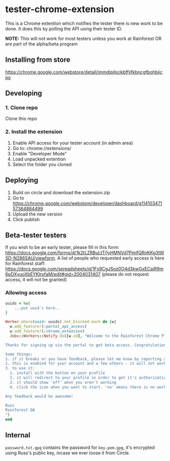 # tester-chrome-extension

This is a Chrome extention which notifies the tester there is new work to be done. It does this by polling the API using their tester ID.

**NOTE:** This will not work for most testers unless you work at Rainforest OR are part of the alpha/beta program 

## Installing from store

https://chrome.google.com/webstore/detail/immdjpjbcikbffjifkbncgfbohbjicpo


## Developing

### 1. Clone repo

Clone this repo

### 2. Install the extension

1. Enable API access for your tester account (in admin area)
2. Go to: chrome://extensions/
3. Enable "Developer Mode"
4. Load unpacked extention
5. Select the folder you cloned

## Deploying

1. Build on circle and download the extension.zip
2. Go to https://chrome.google.com/webstore/developer/dashboard/g11410347157364884499
3. Upload the new version
4. Click publish


## Beta-tester testers

If you wish to be an early tester, please fill in this form: https://docs.google.com/forms/d/1k2tLZRBuLtTi1yHMNVd7PmifQRnKKg3tWSD-N286SAU/viewform. A list of people who requested early access is here for Rainforest staff: https://docs.google.com/spreadsheets/d/1Fs9CgJSoz0O4d3kwGxECaiR9m6pDXyuoXbEYKlrofaM/edit#gid=2004031407 (please do not request access, it will not be granted)

### Allowing access

```ruby
uuids = %w{
    ...put uuid's here..
}

Worker.where(uuid: uuids).not_blocked.each do |w|
  w.add_feature!(:portal_api_access)
  w.add_feature!(:chrome_extension)
  Jobs::Workers::Notify.do([w.id], "Welcome to the Rainforest Chrome Plugin Beta", "Hey #{w.name},

Thanks for signing up via the portal to get beta access. Congratulations, you've been invited to the beta (i.e. it's been tested, but might still have bugs) of the Rainforest Chrome Plugin. This will become the easiest way to get notified of new work.

Some things:
1. if it breaks or you have feedback, please let me know by reporting an issue here: https://github.com/rainforestapp/tester-chrome-extension/issues (include the url, plus any error message)
2. this is enabled for your account and a few others - it will not work for other testers, so sharing it won't work
3. to use it:
  1. install with the button on your profile
  2. it will redirect to your profile in order to get it's authorization
  3. it should show 'off' when you aren't working
  4. click the icon when you want to start. 'no' means there is no work. 'yes' will appear and a tab will open taking you direct to the job if there is work.

Any feedback would be awesome!

Russ
Rainforest QA
")
end
```

## Internal 

``password.txt.gpg`` contains the password for ``key.pem.gpg``, it's encrypted using Russ's public key, incase we ever loose it from Circle.